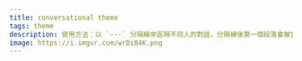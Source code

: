 ```yaml
---
title: conversational theme
tags: theme
description: 使用方法：以 `---` 分隔線來區隔不同人的對話，分隔線後第一個段落會被當成講者。 `{%hackmd @yukai/conversational-theme %}`
image: https://i.imgur.com/wrDi84K.png
---
```


<style>


.markdown-body hr ~ p, 
.markdown-body hr ~ blockquote, 
.markdown-body hr ~ ul, 
.markdown-body hr ~ ol, 
.markdown-body hr ~ dl, 
.markdown-body hr ~ table, 
.markdown-body hr ~ pre {
    border-radius: 5px;
    background-color: #e7e7e7;
    margin-left: 1em;
    margin: 10px 0px !important;
    padding: 10px;
}

.markdown-body * {
    position: relative;
}

hr {
    visibility: hidden;
}

.markdown-body hr + p, 
.markdown-body hr + blockquote, 
.markdown-body hr + ul, 
.markdown-body hr + ol, 
.markdown-body hr + dl, 
.markdown-body hr + table, 
.markdown-body hr + pre {
    background-color: transparent;
    margin-left: 0px;
    margin-bottom: 20px !important;
    display: inline-block;
    border-style: solid;
    border-color: #4F4F4F;
}

.markdown-body hr + p:before, 
.markdown-body hr + blockquote:before, 
.markdown-body hr + ul:before, 
.markdown-body hr + ol:before, 
.markdown-body hr + dl:before, 
.markdown-body hr + table:before, 
.markdown-body hr + pre:before {
    content: '';
    position: absolute;
    bottom: -33px;
    left: 19px;
    width: 0;
    height: 0;
    border-style: solid;
    border-width: 0 20px 16px 20px;
    border-color: transparent transparent #E7E7E7 transparent;
}

.markdown-body hr + hr ~ p, 
.markdown-body hr + hr ~ blockquote, 
.markdown-body hr + hr ~ ul, 
.markdown-body hr + hr ~ ol, 
.markdown-body hr + hr ~ dl, 
.markdown-body hr + hr ~ table, 
.markdown-body hr + hr ~ pre {
    margin-top: 0 !important;
    margin-bottom: 16px !important;
    background-color: transparent;
    border: none;
    padding: initial;
}


.markdown-body hr + hr + p:before, 
.markdown-body hr + hr + blockquote:before, 
.markdown-body hr + hr + ul:before, 
.markdown-body hr + hr + ol:before, 
.markdown-body hr + hr + dl:before, 
.markdown-body hr + hr + table:before, 
.markdown-body hr + hr + pre:before {
    display: none;
}

</style>

